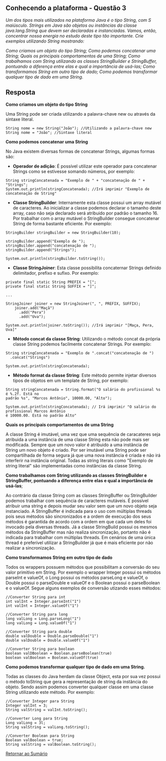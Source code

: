 <h2>Conhecendo a plataforma - Questão 3</h2>

*Um dos tipos mais utilizados na plataforma Java é o tipo String, com S maiúsculo. Strings em Java são objetos ou instâncias da classe java.lang.String que devem ser declaradas e instanciadas. Vamos, então, concentrar nossa energia no estudo deste tipo tão importante. Crie exemplos utilizando String mostrando:*

*Como criamos um objeto do tipo String;*
*Como podemos concatenar uma String;*
*Quais os principais comportamentos de uma String;*
*Como trabalhamos com String utilizando as classes StringBuilder e StringBuffer, pontuando a diferença entre elas e qual a importância de usá-las;*
*Como transformamos String em outro tipo de dado;*
*Como podemos transformar qualquer tipo de dado em uma String.*


<h2>Resposta</h2>

**Como criamos um objeto do tipo String**

Uma String pode ser criada utilizando a palavra-chave new ou através da sintaxe literal.

```
String nome = new String("João"); //Utilizando a palavra-chave new
String nome = "João"; //Sintaxe literal
```

**Como podemos concatenar uma String**

No Java existem diversas formas de concatenar Strings, algumas formas são:

 - **Operador de adição**: É possível utilizar este operador para concatenar Strings como
 se estivesse somando números, por exemplo:
 
 ```
String stringConcatenada = "Exemplo de " + "concatenação de " + "Strings";
System.out.println(stringConcatenada); //Irá imprimir "Exemplo de concatenação de String"
```

- **Classe StringBuilder**: Internamente esta classe possui um array mutável
de caracteres. Ao inicializar a classe podemos declarar o tamanho deste array, 
caso não seja declarado será atribuido por padrão o tamanho 16. Por trabalhar com o array 
mutável o StringBuilder consegue concatenar String de forma bastante eficiente. Por exemplo:

```
StringBuilder stringBuilder = new StringBuilder(10);
 
stringBuilder.append("Exemplo de ");
stringBuilder.append("concatenação de ");
stringBuilder.append("Strings");

System.out.println(stringBuilder.toString());
```

- **Classe StringJoiner**: Esta classe possibilita concaternar Strings definido
delimitador, prefixo e sufixo. Por exemplo:

```
private final static String PREFIX = "[";
private final static String SUFFIX = "]";

...

StringJoiner joiner = new StringJoiner(", ", PREFIX, SUFFIX);
    joiner.add("Maçã")
      .add("Pera")
      .add("Uva");

System.out.println(joiner.toString()); //Irá imprimir "[Maça, Pera, Uva]"
```

- **Método concat da classe String**: Utilizando o método concat da própria classe String
podemos facilmente concatenar Strings. Por exemplo:

```
String stringConcatenada = "Exemplo de ".concat("concatenação de ")
  .concat("Strings")
  
System.out.println(stringConcatenada);
```

- **Método format da classe String**: Este método permite injetar diversos tipos de objetos
em um template de String, por exemplo:

```
String stringConcatenada = String.format("O salário do profissional %s é %.2f. Está no
padrão %s", "Marcos Antônio", 10000.00, "Alto");
 
System.out.println(stringConcatenada); // Irá imprimir "O salário do profissional Marcos Antônio
é 10000.00. Está no padrão Alto"
```

**Quais os principais comportamentos de uma String**

A classe String é imutável, uma vez que uma sequência de caracateres seja atribuida a uma instância
de uma classe String esta não pode mais ser modificada. Sempre que um novo valor é atribuido
a uma instância de String um novo objeto é criado. Por ser imutável uma String pode ser
compartilhada de forma segura já que uma nova instância é criada e não irá interferir na 
instância original. Todas as string literais como "Exemplo de string literal" são implementadas
como instâncias da classe String.

**Como trabalhamos com String utilizando as classes StringBuilder e StringBuffer, pontuando
 a diferença entre elas e qual a importância de usá-las**;
 
Ao contrário da classe String com as classes StringBuffer ou StringBuilder podemos trabalhar
com sequência de caracteres mutáveis. É possível atribuir uma string e depois mudar seu valor sem
que um novo objeto seja instanciado. A StringBuffer é indicada para o uso com múltiplas threads
pois seus métodos são sincronizados e a ordem de execução dos seus métodos é garantida de acordo
com a ordem em que cada um deles foi invocado pela diversas threads. Já a classe StringBuild 
possui os mesmos métodos da StringBuffer mas não realiza sincronização, portanto não é indicada
para trabalhar com múltiplas threads. Em cenários de uma única thread é preferível utilizar a
StringBuilder já que é mais eficiente por não realizar a sincronização.
 

**Como transformamos String em outro tipo de dado**

Todos os wrappers possuem métodos que possibilitam a conversão do seu valor primitivo em String. 
Por exemplo o wrapper Integer possui os métodos parseInt e valueOf, o Long possui os métodos 
parseLong e valueOf, o Double possui o parseDouble e valueOf e o Boolean possui o parseBoolean
e o valueOf. Segue alguns exemplos de conversão utizando esses métodos:

```
//Converter String para int
int valInt = Integer.parseInt("1")
int valInt = Integer.valueOf("1")
```  

```
//Converter String para long
long valLong = Long.parseLong("1")
long valLong = Long.valueOf("1")
```  

```
//Converter String para double
double valDouble = Double.parseDouble("1")
double valDouble = Double.valueOf("1")
```

```
//Converter String para boolean
boolean valDBoolean = Boolean.parseBoolean(true)
boolean valBoolean = Boolean.valueOf(true)
```

**Como podemos transformar qualquer tipo de dado em uma String.**

Todas as classes do Java herdam da classe Object, esta por sua vez possui o método toString 
que gera a representação de string da instância do objeto. Sendo assim podemos converter
qualquer classe em uma classe String utilizando este método. Por exemplo: 

```
//Converter Integer para String
Integer valInt = 3;
String valString = valInt.toString();
```

```
//Converter Long para String
Long valLong = 3l;
String valString = valLong.toString();
```

```
//Converter Boolean para String
Boolean valBoolean = true;
String valString = valBoolean.toString();
```

[Retornar ao Sumário](../../../../../../../README.md)